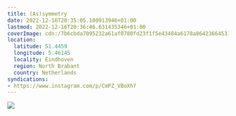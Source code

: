 ```yaml
---
title: (As)symmetry
date: 2022-12-16T20:35:05.100913946+01:00
lastmod: 2022-12-16T20:36:46.631435346+01:00
coverImage: cdn:/7b6cbda7095232a61af0780fd23f1f5e43484a6178a8642366453190c6d2b280
location:
  latitude: 51.4459
  longitude: 5.46145
  locality: Eindhoven
  region: North Brabant
  country: Netherlands
syndications:
- https://www.instagram.com/p/CmPZ_VBoXh7
---
```


![](cdn:/7b6cbda7095232a61af0780fd23f1f5e43484a6178a8642366453190c6d2b280?class=fw)
